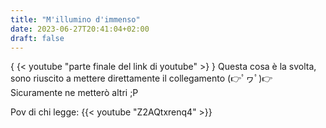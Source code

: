 ```yaml
---
title: "M'illumino d'immenso"
date: 2023-06-27T20:41:04+02:00
draft: false
---
```


{ {< youtube "parte finale del link di youtube" >} } Questa cosa è la svolta, sono riuscito a mettere direttamente il collegamento (👉ﾟヮﾟ)👉
Sicuramente ne metterò altri ;P


Pov di chi legge:
{{< youtube "Z2AQtxrenq4" >}}